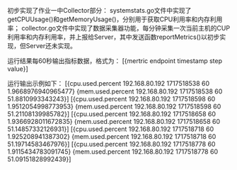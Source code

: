 初步实现了作业一中Collector部分：
systemstats.go文件中实现了getCPUUsage()和getMemoryUsage()，分别用于获取CPU利用率和内存利用率；
collector.go文件中实现了数据采集器功能，每分钟采集一次当前主机的CUP利用率和内存利用率，并上报给Server，其中发送函数reportMetrics()以初步实现，但Server还未实现。

运行结果每60秒输出指标数据，格式为：
[{mertric endpoint timestamp step value}]

运行输出示例如下：
[{cpu.used.percent 192.168.80.192 1717518538 60 1.9668976940965477} {mem.used.percent 192.168.80.192 1717518538 60 51.8810993343243}]
[{cpu.used.percent 192.168.80.192 1717518598 60 1.9512054998773953} {mem.used.percent 192.168.80.192 1717518598 60 51.21108139985782}]
[{cpu.used.percent 192.168.80.192 1717518658 60 1.9366928011672835} {mem.used.percent 192.168.80.192 1717518658 60 51.14857332126931}]
[{cpu.used.percent 192.168.80.192 1717518718 60 1.925208941387302} {mem.used.percent 192.168.80.192 1717518718 60 51.19714583467976}]
[{cpu.used.percent 192.168.80.192 1717518778 60 1.9115434783091745} {mem.used.percent 192.168.80.192 1717518778 60 51.09151828992439}]
